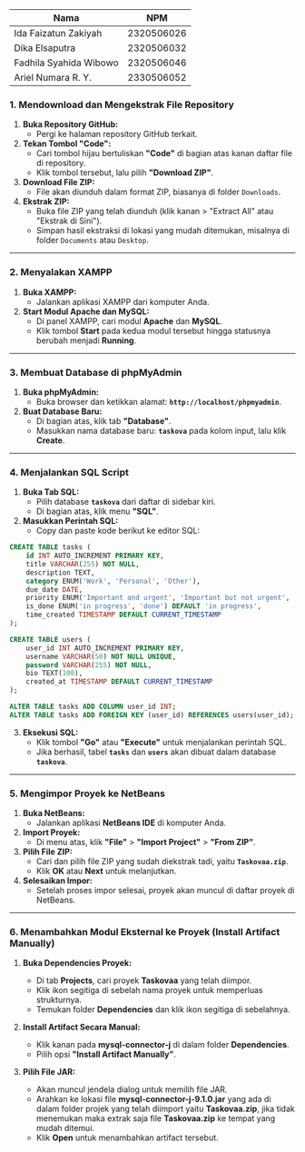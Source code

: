 |Nama|NPM|
|---|---|
|Ida Faizatun Zakiyah	|2320506026|
|Dika Elsaputra	|2320506032|
|Fadhila Syahida Wibowo	|2320506046|
|Ariel Numara R. Y.	|2330506052|

### 1. **Mendownload dan Mengekstrak File Repository**

1. **Buka Repository GitHub:**
   - Pergi ke halaman repository GitHub terkait.
2. **Tekan Tombol "Code":**
   - Cari tombol hijau bertuliskan **"Code"** di bagian atas kanan daftar file di repository.
   - Klik tombol tersebut, lalu pilih **"Download ZIP"**.
3. **Download File ZIP:**
   - File akan diunduh dalam format ZIP, biasanya di folder `Downloads`.
4. **Ekstrak ZIP:**
   - Buka file ZIP yang telah diunduh (klik kanan > "Extract All" atau "Ekstrak di Sini").
   - Simpan hasil ekstraksi di lokasi yang mudah ditemukan, misalnya di folder `Documents` atau `Desktop`.

---

### 2. **Menyalakan XAMPP**

1. **Buka XAMPP:**
   - Jalankan aplikasi XAMPP dari komputer Anda.
2. **Start Modul Apache dan MySQL:**
   - Di panel XAMPP, cari modul **Apache** dan **MySQL**.
   - Klik tombol **Start** pada kedua modul tersebut hingga statusnya berubah menjadi **Running**.

---

### 3. **Membuat Database di phpMyAdmin**

1. **Buka phpMyAdmin:**
   - Buka browser dan ketikkan alamat: **`http://localhost/phpmyadmin`**.
2. **Buat Database Baru:**
   - Di bagian atas, klik tab **"Database"**.
   - Masukkan nama database baru: **`taskova`** pada kolom input, lalu klik **Create**.

---

### 4. **Menjalankan SQL Script**

1. **Buka Tab SQL:**
   - Pilih database **`taskova`** dari daftar di sidebar kiri.
   - Di bagian atas, klik menu **"SQL"**.
2. **Masukkan Perintah SQL:**
   - Copy dan paste kode berikut ke editor SQL:

```sql
CREATE TABLE tasks (
    id INT AUTO_INCREMENT PRIMARY KEY,
    title VARCHAR(255) NOT NULL,
    description TEXT,
    category ENUM('Work', 'Personal', 'Other'),
    due_date DATE,
    priority ENUM('Important and urgent', 'Important but not urgent', 'Urgent but not important', 'Not urgent not important'),
    is_done ENUM('in progress', 'done') DEFAULT 'in progress',
    time_created TIMESTAMP DEFAULT CURRENT_TIMESTAMP
);

CREATE TABLE users (
    user_id INT AUTO_INCREMENT PRIMARY KEY,
    username VARCHAR(50) NOT NULL UNIQUE,
    password VARCHAR(255) NOT NULL,
    bio TEXT(100),
    created_at TIMESTAMP DEFAULT CURRENT_TIMESTAMP
);

ALTER TABLE tasks ADD COLUMN user_id INT;
ALTER TABLE tasks ADD FOREIGN KEY (user_id) REFERENCES users(user_id);
```

3. **Eksekusi SQL:**
   - Klik tombol **"Go"** atau **"Execute"** untuk menjalankan perintah SQL.
   - Jika berhasil, tabel **`tasks`** dan **`users`** akan dibuat dalam database **`taskova`**.

---

### 5. **Mengimpor Proyek ke NetBeans**

1. **Buka NetBeans:**
   - Jalankan aplikasi **NetBeans IDE** di komputer Anda.
2. **Import Proyek:**
   - Di menu atas, klik **"File"** > **"Import Project"** > **"From ZIP"**.
3. **Pilih File ZIP:**
   - Cari dan pilih file ZIP yang sudah diekstrak tadi, yaitu **`Taskovaa.zip`**.
   - Klik **OK** atau **Next** untuk melanjutkan.
4. **Selesaikan Impor:**
   - Setelah proses impor selesai, proyek akan muncul di daftar proyek di NetBeans.

---

### 6. **Menambahkan Modul Eksternal ke Proyek (Install Artifact Manually)**

1. **Buka Dependencies Proyek:**

   - Di tab **Projects**, cari proyek **Taskovaa** yang telah diimpor.
   - Klik ikon segitiga di sebelah nama proyek untuk memperluas strukturnya.
   - Temukan folder **Dependencies** dan klik ikon segitiga di sebelahnya.

2. **Install Artifact Secara Manual:**

   - Klik kanan pada **mysql-connector-j** di dalam folder **Dependencies**.
   - Pilih opsi **"Install Artifact Manually"**.

3. **Pilih File JAR:**
   - Akan muncul jendela dialog untuk memilih file JAR.
   - Arahkan ke lokasi file **mysql-connector-j-9.1.0.jar** yang ada di dalam folder projek yang telah diimport yaitu **Taskovaa.zip**, jika tidak menemukan maka extrak saja file **Taskovaa.zip** ke tempat yang mudah ditemui.
   - Klik **Open** untuk menambahkan artifact tersebut.
